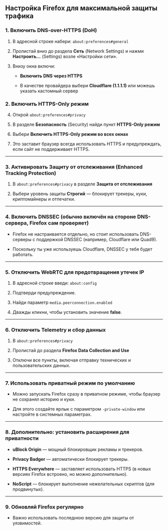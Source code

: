 ## Настройка Firefox для максимальной защиты трафика

### 1. Включить DNS-over-HTTPS (DoH)

1. В адресной строке набери: `about:preferences#general`
    
2. Пролистай вниз до раздела **Сеть** (Network Settings) и нажми **Настроить...** (Settings) возле «Настройки сети».
    
3. Внизу окна включи:
    
    - **Включить DNS через HTTPS**
        
    - В качестве провайдера выбери **Cloudflare (1.1.1.1)** или можешь указать кастомный сервер
### 2. Включить HTTPS-Only режим

4. Открой `about:preferences#privacy`
    
5. В разделе **Безопасность** (Security) найди пункт **HTTPS-Only режим**
    
6. Выбери **Включить HTTPS-Only режим во всех окнах**
    
7. Это заставит браузер всегда использовать HTTPS и предупреждать, если сайт не поддерживает HTTPS.
    

---

### 3. Активировать Защиту от отслеживания (Enhanced Tracking Protection)

1. В `about:preferences#privacy` в разделе **Защита от отслеживания**
    
2. Выбери уровень защиты **Строгий** — блокирует трекеры, куки, криптомайнеры и отпечатки.
    

---

### 4. Включить DNSSEC (обычно включён на стороне DNS-сервера, Firefox сам проверяет)

- Firefox не настраивается отдельно, но стоит использовать DNS-серверы с поддержкой DNSSEC (например, Cloudflare или Quad9).
    
- Поскольку ты уже используешь Cloudflare, DNSSEC у тебя будет работать.
    

---

### 5. Отключить WebRTC для предотвращения утечек IP

1. В адресной строке введи: `about:config`
    
2. Подтверди предупреждение.
    
3. Найди параметр `media.peerconnection.enabled`
    
4. Дважды кликни, чтобы установить значение **false**.
    

---

### 6. Отключить Telemetry и сбор данных

1. В `about:preferences#privacy`
    
2. Пролистай до раздела **Firefox Data Collection and Use**
    
3. Отключи все пункты, включая отправку технических и пользовательских данных.
    

---

### 7. Использовать приватный режим по умолчанию

- Можно запускать Firefox сразу в приватном режиме, чтобы браузер не сохранял историю и куки.
    
- Для этого создайте ярлык с параметром `-private-window` или настройте в системных параметрах.
    

---

### 8. Дополнительно: установить расширения для приватности

- **uBlock Origin** — мощный блокировщик рекламы и трекеров.
    
- **Privacy Badger** — автоматически блокирует трекеры.
    
- **HTTPS Everywhere** — заставляет использовать HTTPS (в новых версиях Firefox встроено, но можно дополнительно).
    
- **NoScript** — блокирует выполнение нежелательных скриптов (для продвинутых).
    

---

### 9. Обновляй Firefox регулярно

- Важно использовать последнюю версию для защиты от уязвимостей.